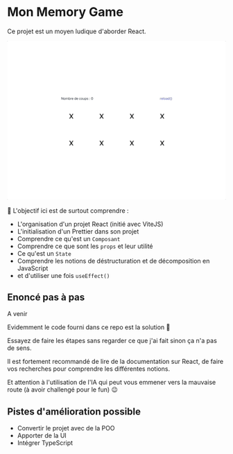 # Mon Memory Game

Ce projet est un moyen ludique d'aborder React.

![](/public/demonstration.gif)

🎯 L'objectif ici est de surtout comprendre :

-   L'organisation d'un projet React (initié avec ViteJS)
-   L'initialisation d'un Prettier dans son projet
-   Comprendre ce qu'est un `Composant`
-   Comprendre ce que sont les `props` et leur utilité
-   Ce qu'est un `State`
-   Comprendre les notions de déstructuration et de décomposition en JavaScript
-   et d'utiliser une fois `useEffect()`

## Enoncé pas à pas

A venir

Evidemment le code fourni dans ce repo est la solution 🤪

Essayez de faire les étapes sans regarder ce que j'ai fait sinon ça n'a pas de sens.

Il est fortement recommandé de lire de la documentation sur React, de faire vos recherches pour comprendre les différentes notions.

Et attention à l'utilisation de l'IA qui peut vous emmener vers la mauvaise route (à avoir challengé pour le fun) 😉

## Pistes d'amélioration possible

-   Convertir le projet avec de la POO
-   Apporter de la UI
-   Intégrer TypeScript
